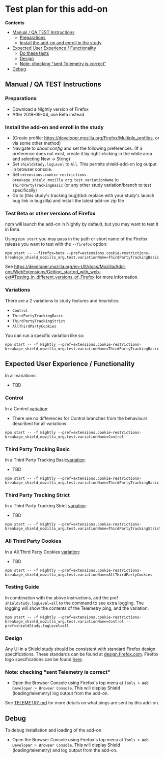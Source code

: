 # Test plan for this add-on

<!-- START doctoc generated TOC please keep comment here to allow auto update -->

<!-- DON'T EDIT THIS SECTION, INSTEAD RE-RUN doctoc TO UPDATE -->

**Contents**

* [Manual / QA TEST Instructions](#manual--qa-test-instructions)
  * [Preparations](#preparations)
  * [Install the add-on and enroll in the study](#install-the-add-on-and-enroll-in-the-study)
* [Expected User Experience / Functionality](#expected-user-experience--functionality)
  * [Do these tests](#do-these-tests)
  * [Design](#design)
  * [Note: checking "sent Telemetry is correct"](#note-checking-sent-telemetry-is-correct)
* [Debug](#debug)

<!-- END doctoc generated TOC please keep comment here to allow auto update -->

## Manual / QA TEST Instructions

### Preparations

* Download a Nightly version of Firefox
* After 2018-09-04, use Beta instead

### Install the add-on and enroll in the study

* (Create profile: <https://developer.mozilla.org/Firefox/Multiple_profiles>, or via some other method)
* Navigate to _about:config_ and set the following preferences. (If a preference does not exist, create it by right-clicking in the white area and selecting New -> String)
* Set `shieldStudy.logLevel` to `All`. This permits shield-add-on log output in browser console.
* Set `extensions.cookie-restrictions-breakage_shield_mozilla_org.test.variationName` to `ThirdPartyTrackingBasic` (or any other study variation/branch to test specifically)
* Go to [this study's tracking bug](tbd: replace with your study's launch bug link in bugzilla) and install the latest add-on zip file

### Test Beta or other versions of Firefox

npm will launch the add-on in Nightly by default, but you may want to test it in Beta.

Using `npm start` you may pass in the path or short name of the Firefox release you want to test with the `--firefox` option:

```shell
npm start -- --firefox=beta --pref=extensions.cookie-restrictions-breakage_shield_mozilla_org.test.variationName=ThirdPartyTrackingBasic
```

See https://developer.mozilla.org/en-US/docs/Mozilla/Add-ons/WebExtensions/Getting_started_with_web-ext#Testing_in_different_versions_of_Firefox for more information.

### Variations

There are a 2 variations to study features and heuristics:

  * `Control`
  * `ThirdPartyTrackingBasic`
  * `ThirdPartyTrackingStrict`
  * `AllThirdPartyCookies`

You can run a specific variation like so:

```shell
npm start -- -f Nightly --pref=extensions.cookie-restrictions-breakage_shield_mozilla_org.test.variationName=ThirdPartyTrackingBasic
```

## Expected User Experience / Functionality

In all variations:

 * TBD

    
### Control
In a Control [variation](#variations):

  * There are no differences for Control branches from the behaviours described for all variations

```shell
npm start -- -f Nightly --pref=extensions.cookie-restrictions-breakage_shield_mozilla_org.test.variationName=Control
```

### Third Party Tracking Basic
In a Third Party Tracking Basic[variation](#variations):

* TBD

 ```shell
 npm start -- -f Nightly --pref=extensions.cookie-restrictions-breakage_shield_mozilla_org.test.variationName=ThirdPartyTrackingBasic
 ```

### Third Party Tracking Strict
In a Third Party Tracking Strict [variation](#variations):

   * TBD

```shell
npm start -- -f Nightly --pref=extensions.cookie-restrictions-breakage_shield_mozilla_org.test.variationName=ThirdPartyTrackingStrict
```

### All Third Party Cookies
In a All Third Party Cookies [variation](#variations):

  * TBD

```shell
npm start -- -f Nightly --pref=extensions.cookie-restrictions-breakage_shield_mozilla_org.test.variationName=AllThirdPartyCookies
```

### Testing Guide

In combination with the above instructions, add the pref `shieldStudy.logLevel=all` to the command to see extra logging. The logging will show the contents of the Telemetry ping, and the variation.

```shell
npm start -- -f Nightly --pref=extensions.cookie-restrictions-breakage_shield_mozilla_org.test.variationName=Control --pref=shieldStudy.logLevel=all
```

### Design

Any UI in a Shield study should be consistent with standard Firefox design specifications. These standards can be found at [design.firefox.com](https://design.firefox.com/photon/welcome.html). Firefox logo specifications can be found [here](https://design.firefox.com/photon/visuals/product-identity-assets.html).

### Note: checking "sent Telemetry is correct"

* Open the Browser Console using Firefox's top menu at `Tools > Web Developer > Browser Console`. This will display Shield (loading/telemetry) log output from the add-on.

See [TELEMETRY.md](./TELEMETRY.md) for more details on what pings are sent by this add-on.

## Debug

To debug installation and loading of the add-on:

* Open the Browser Console using Firefox's top menu at `Tools > Web Developer > Browser Console`. This will display Shield (loading/telemetry) and log output from the add-on.
